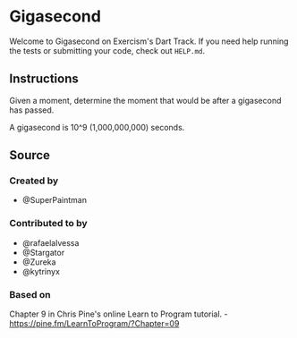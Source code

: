 # Gigasecond

Welcome to Gigasecond on Exercism's Dart Track.
If you need help running the tests or submitting your code, check out `HELP.md`.

## Instructions

Given a moment, determine the moment that would be after a gigasecond has passed.

A gigasecond is 10^9 (1,000,000,000) seconds.

## Source

### Created by

- @SuperPaintman

### Contributed to by

- @rafaelalvessa
- @Stargator
- @Zureka
- @kytrinyx

### Based on

Chapter 9 in Chris Pine's online Learn to Program tutorial. - https://pine.fm/LearnToProgram/?Chapter=09